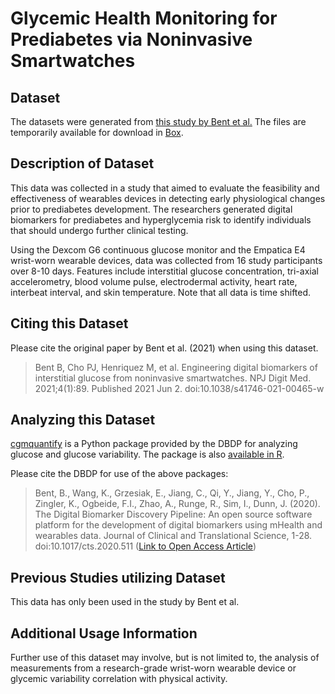# Glycemic Health Monitoring for Prediabetes via Noninvasive Smartwatches 

## Dataset 
The datasets were generated from [this study by Bent et al.](https://www.ncbi.nlm.nih.gov/pmc/articles/PMC8172541/) The files are temporarily available for download in [Box](https://duke.box.com/s/luno4vytqz0zlzhme3yo1gjb7kn7hbqt).

## Description of Dataset
This data was collected in a study that aimed to evaluate the feasibility and effectiveness of wearables devices in detecting early physiological changes prior to prediabetes development. The researchers generated digital biomarkers for prediabetes and hyperglycemia risk to identify individuals that should undergo further clinical testing.

Using the Dexcom G6 continuous glucose monitor and the Empatica E4 wrist-worn wearable devices, data was collected from 16 study participants over 8-10 days. Features include interstitial glucose concentration, tri-axial accelerometry, blood volume pulse, electrodermal activity, heart rate, interbeat interval, and skin temperature. Note that all data is time shifted.

## Citing this Dataset
Please cite the original paper by Bent et al. (2021) when using this dataset.  
> Bent B, Cho PJ, Henriquez M, et al. Engineering digital biomarkers of interstitial glucose from noninvasive smartwatches. NPJ Digit Med. 2021;4(1):89. Published 2021 Jun 2. doi:10.1038/s41746-021-00465-w

## Analyzing this Dataset
[cgmquantify](https://github.com/DigitalBiomarkerDiscoveryPipeline/cgmquantify) is a Python package provided by the DBDP for
analyzing glucose and glucose variability. The package is also [available in R](https://cran.r-project.org/web/packages/cgmquantify/index.html).

Please cite the DBDP for use of the above packages:

> Bent, B., Wang, K., Grzesiak, E., Jiang, C., Qi, Y., Jiang, Y., Cho, P., Zingler, K., Ogbeide, F.I., Zhao, A., Runge, R., Sim, I., Dunn, J. (2020). The Digital Biomarker      Discovery Pipeline: An open source software platform for the development of digital biomarkers using mHealth and wearables data. Journal of Clinical and Translational Science, 1-28. doi:10.1017/cts.2020.511 ([Link to Open Access Article](https://www.cambridge.org/core/journals/journal-of-clinical-and-translational-science/article/digital-biomarker-discovery-pipeline-an-open-source-software-platform-for-the-development-of-digital-biomarkers-using-mhealth-and-wearables-data/A6696CEF138247077B470F4800090E63))

## Previous Studies utilizing Dataset
This data has only been used in the study by Bent et al.

## Additional Usage Information
Further use of this dataset may involve, but is not limited to, the analysis of measurements from a research-grade wrist-worn wearable device or glycemic variability correlation with physical activity.